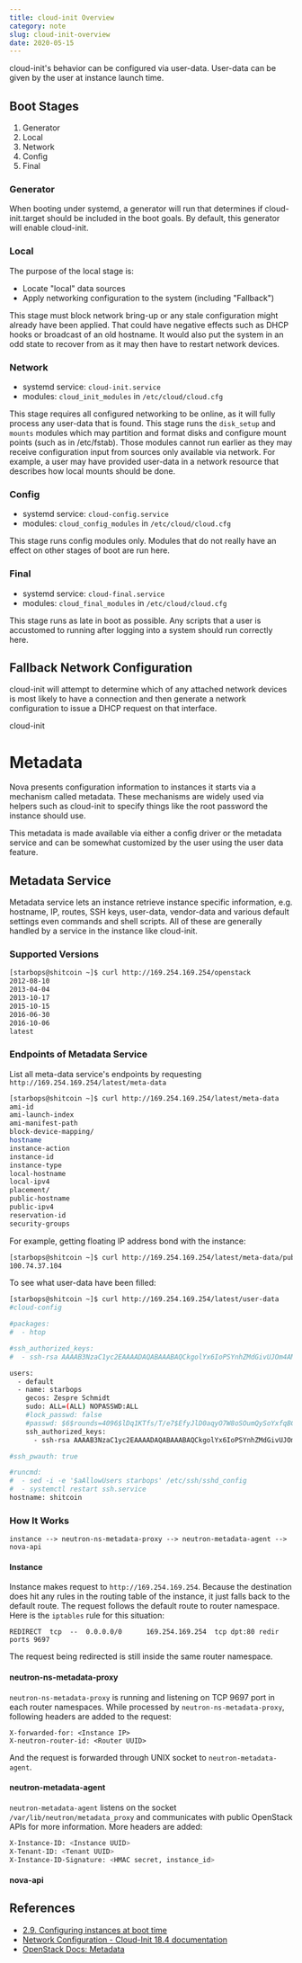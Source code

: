 ```yaml
---
title: cloud-init Overview
category: note
slug: cloud-init-overview
date: 2020-05-15
---
```

cloud-init's behavior can be configured via user-data. User-data can be given by
the user at instance launch time.

## Boot Stages

1. Generator
1. Local
1. Network
1. Config
1. Final

### Generator

When booting under systemd, a generator will run that determines if
cloud-init.target should be included in the boot goals. By default, this
generator will enable cloud-init.

### Local

The purpose of the local stage is:

-  Locate "local" data sources
-  Apply networking configuration to the system (including "Fallback")

This stage must block network bring-up or any stale configuration might already
have been applied. That could have negative effects such as DHCP hooks or
broadcast of an old hostname. It would also put the system in an odd state to
recover from as it may then have to restart network devices.

### Network

-  systemd service: `cloud-init.service`
-  modules: `cloud_init_modules` in `/etc/cloud/cloud.cfg`

This stage requires all configured networking to be online, as it will fully
process any user-data that is found. This stage runs the `disk_setup` and
`mounts` modules which may partition and format disks and configure mount points
(such as in /etc/fstab). Those modules cannot run earlier as they may receive
configuration input from sources only available via network. For example, a user
may have provided user-data in a network resource that describes how local
mounts should be done.

### Config

-  systemd service: `cloud-config.service`
-  modules: `cloud_config_modules` in `/etc/cloud/cloud.cfg`

This stage runs config modules only. Modules that do not really have an effect
on other stages of boot are run here.

### Final

-  systemd service: `cloud-final.service`
-  modules: `cloud_final_modules` in `/etc/cloud/cloud.cfg`

This stage runs as late in boot as possible. Any scripts that a user is
accustomed to running after logging into a system should run correctly here.

## Fallback Network Configuration

cloud-init will attempt to determine which of any attached network devices is
most likely to have a connection and then generate a network configuration to
issue a DHCP request on that interface.

cloud-init

# Metadata

Nova presents configuration information to instances it starts via a mechanism
called metadata. These mechanisms are widely used via helpers such as cloud-init
to specify things like the root password the instance should use.

This metadata is made available via either a config driver or the metadata
service and can be somewhat customized by the user using the user data feature.

## Metadata Service

Metadata service lets an instance retrieve instance specific information, e.g.
hostname, IP, routes, SSH keys, user-data, vendor-data and various default
settings even commands and shell scripts. All of these are generally handled by
a service in the instance like cloud-init.

### Supported Versions

```bash
[starbops@shitcoin ~]$ curl http://169.254.169.254/openstack
2012-08-10
2013-04-04
2013-10-17
2015-10-15
2016-06-30
2016-10-06
latest
```

### Endpoints of Metadata Service

List all meta-data service's endpoints by requesting
`http://169.254.169.254/latest/meta-data`

```bash
[starbops@shitcoin ~]$ curl http://169.254.169.254/latest/meta-data
ami-id
ami-launch-index
ami-manifest-path
block-device-mapping/
hostname
instance-action
instance-id
instance-type
local-hostname
local-ipv4
placement/
public-hostname
public-ipv4
reservation-id
security-groups
```

For example, getting floating IP address bond with the instance:

```bash
[starbops@shitcoin ~]$ curl http://169.254.169.254/latest/meta-data/public-ipv4
100.74.37.104
```

To see what user-data have been filled:

```bash
[starbops@shitcoin ~]$ curl http://169.254.169.254/latest/user-data
#cloud-config

#packages:
#  - htop

#ssh_authorized_keys:
#  - ssh-rsa AAAAB3NzaC1yc2EAAAADAQABAAABAQCkgolYx6IoPSYnhZMdGivUJOm4AMtI0gkjFkY/53V4idbliQHAMJHGdMGYdlEm5ThOCw3DDblsQDNy7EZJaa9+T1imwrnUg0fYU13u+Tfq7Fg+TIn4hf4uG/ei2r1MLp2/lO/6dEPUGv2TiBQ+SVfB8yt2IUVIGgqNhGWJi/p5uw9O5KiAPN1UmT3CvpWYVFnfqvnDwnOMJkXg9xN8AbTkAHS1YDIljNMwBisaOvI5cjgZ5a+ovp2pdHBxZWyPAb7Y5NvlQHGtJQIlbWTcxIBu8/1YPbZlkTcgB0ghDf0upgKunqFHh/Zq3sdEEUyQ2Xr6qdVyaXwNQJhV8Kge196r ubuntu@controller

users:
  - default
  - name: starbops
    gecos: Zespre Schmidt
    sudo: ALL=(ALL) NOPASSWD:ALL
    #lock_passwd: false
    #passwd: $6$rounds=4096$lDq1KTfs/T/e7$EfyJlD0aqyO7W8oSOumQySoYxfqBC5OxzGXnGrFV6AIMms5QnE0pwdwJttTw2iliFKoKfnFnGLfgauLVF2yoa1
    ssh_authorized_keys:
      - ssh-rsa AAAAB3NzaC1yc2EAAAADAQABAAABAQCkgolYx6IoPSYnhZMdGivUJOm4AMtI0gkjFkY/53V4idbliQHAMJHGdMGYdlEm5ThOCw3DDblsQDNy7EZJaa9+T1imwrnUg0fYU13u+Tfq7Fg+TIn4hf4uG/ei2r1MLp2/lO/6dEPUGv2TiBQ+SVfB8yt2IUVIGgqNhGWJi/p5uw9O5KiAPN1UmT3CvpWYVFnfqvnDwnOMJkXg9xN8AbTkAHS1YDIljNMwBisaOvI5cjgZ5a+ovp2pdHBxZWyPAb7Y5NvlQHGtJQIlbWTcxIBu8/1YPbZlkTcgB0ghDf0upgKunqFHh/Zq3sdEEUyQ2Xr6qdVyaXwNQJhV8Kge196r ubuntu@controller

#ssh_pwauth: true

#runcmd:
#  - sed -i -e '$aAllowUsers starbops' /etc/ssh/sshd_config
#  - systemctl restart ssh.service
hostname: shitcoin
```

### How It Works

```text
instance --> neutron-ns-metadata-proxy --> neutron-metadata-agent --> nova-api
```

#### Instance

Instance makes request to `http://169.254.169.254`. Because the destination does
hit any rules in the routing table of the instance, it just falls back to the
default route. The request follows the default route to router namespace. Here
is the `iptables` rule for this situation:

```text
REDIRECT  tcp  --  0.0.0.0/0      169.254.169.254  tcp dpt:80 redir ports 9697
```

The request being redirected is still inside the same router namespace.

#### neutron-ns-metadata-proxy

`neutron-ns-metadata-proxy` is running and listening on TCP 9697 port in each
router namespaces. While processed by `neutron-ns-metadata-proxy`, following
headers are added to the request:

```text
X-forwarded-for: <Instance IP>
X-neutron-router-id: <Router UUID>
```

And the request is forwarded through UNIX socket to `neutron-metadata-agent`.

#### neutron-metadata-agent

`neutron-metadata-agent` listens on the socket `/var/lib/neutron/metadata_proxy`
and communicates with public OpenStack APIs for more information. More headers
are added:

```bash
X-Instance-ID: <Instance UUID>
X-Tenant-ID: <Tenant UUID>
X-Instance-ID-Signature: <HMAC secret, instance_id>
```

#### nova-api

## References

-  [2.9. Configuring instances at boot time](https://access.redhat.com/documentation/en-US/Red_Hat_Enterprise_Linux_OpenStack_Platform/4/html/End_User_Guide/user-data.html)
-  [Network Configuration - Cloud-Init 18.4 documentation](https://cloudinit.readthedocs.io/en/latest/topics/network-config.html)
-  [OpenStack Docs: Metadata](https://docs.openstack.org/nova/latest/user/metadata.html)
